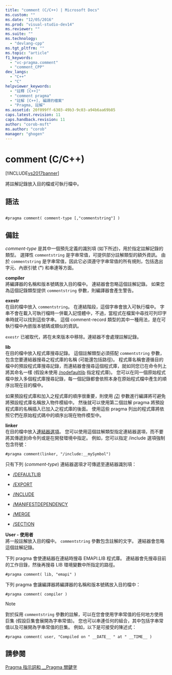 ```yaml
---
title: "comment (C/C++) | Microsoft Docs"
ms.custom: ""
ms.date: "12/05/2016"
ms.prod: "visual-studio-dev14"
ms.reviewer: ""
ms.suite: ""
ms.technology: 
  - "devlang-cpp"
ms.tgt_pltfrm: ""
ms.topic: "article"
f1_keywords: 
  - "vc-pragma.comment"
  - "comment_CPP"
dev_langs: 
  - "C++"
  - "C"
helpviewer_keywords: 
  - "註釋 [C++]"
  - "comment pragma"
  - "註解 [C++], 編譯的檔案"
  - "Pragma, 註解"
ms.assetid: 20f099ff-6303-49b3-9c03-a94b6aa69b85
caps.latest.revision: 11
caps.handback.revision: 11
author: "corob-msft"
ms.author: "corob"
manager: "ghogen"
---
```

# comment (C/C++)
[!INCLUDE[vs2017banner](../assembler/inline/includes/vs2017banner.md)]

將註解記錄放入目的檔或可執行檔中。  
  
## 語法  
  
```  
  
#pragma comment( comment-type [,"commentstring"] )  
```  
  
## 備註  
 *comment\-type* 是其中一個預先定義的識別項 \(如下所述\)，用於指定註解記錄的類型。  選擇性 `commentstring` 是字串常值，可提供部分註解類型的額外資訊。  由於 `commentstring` 是字串常值，因此它必須遵守字串常值的所有規則，包括逸出字元、內嵌引號 \(**"**\) 和串連等方面。  
  
 **compiler**  
 將編譯器的名稱和版本號碼放入目的檔中。  連結器會忽略這個註解記錄。  如果您為這個記錄類型提供 `commentstring` 參數，則編譯器會產生警告。  
  
 **exestr**  
 在目的檔中放入 `commentstring`。  在連結階段，這個字串會放入可執行檔中。  字串不會在載入可執行檔時一併載入記憶體中，不過，當程式在檔案中尋找可列印字串時就可以找到這些字串。  這個 comment\-record 類型的其中一種用法，是在可執行檔中內嵌版本號碼或類似的資訊。  
  
 `exestr` 已被取代，將在未來版本中移除。連結器不會處理註解記錄。  
  
 **lib**  
 在目的檔中放入程式庫搜尋記錄。  這個註解類型必須搭配 `commentstring` 參數，包含您要連結器搜尋之程式庫的名稱 \(可能還包括路徑\)。  程式庫名稱會遵循目的檔中的預設程式庫搜尋記錄，而連結器會搜尋這個程式庫，就如同您已在命令列上將其命名一樣 \(假設未使用 [\/nodefaultlib](../build/reference/nodefaultlib-ignore-libraries.md) 指定程式庫\)。  您可以在同一個原始程式檔中放入多個程式庫搜尋記錄，每一個記錄都會依照本身在原始程式檔中產生的順序出現在目的檔中。  
  
 如果預設程式庫和加入之程式庫的順序很重要，則使用 [\/Zl](../build/reference/zl-omit-default-library-name.md) 參數進行編譯將可避免將預設程式庫名稱放入物件模組中。  然後就可以使用第二個註解 pragma 將預設程式庫的名稱插入已加入之程式庫的後面。  使用這些 pragma 列出的程式庫將依照它們在原始程式碼中的順序出現在物件模型中。  
  
 **linker**  
 在目的檔中放入[連結器選項](../build/reference/linker-options.md)。  您可以使用這個註解類型指定連結器選項，而不要將其傳遞到命令列或是在開發環境中指定。  例如，您可以指定 \/include 選項強制包含符號：  
  
```  
#pragma comment(linker, "/include:__mySymbol")  
```  
  
 只有下列 \(*comment\-type*\) 連結器選項才可傳遞至連結器識別項：  
  
-   [\/DEFAULTLIB](../build/reference/defaultlib-specify-default-library.md)  
  
-   [\/EXPORT](../build/reference/export-exports-a-function.md)  
  
-   [\/INCLUDE](../build/reference/include-force-symbol-references.md)  
  
-   [\/MANIFESTDEPENDENCY](../build/reference/manifestdependency-specify-manifest-dependencies.md)  
  
-   [\/MERGE](../build/reference/merge-combine-sections.md)  
  
-   [\/SECTION](../build/reference/section-specify-section-attributes.md)  
  
 **User \- 使用者**  
 將一般註解放入目的檔中。  `commentstring` 參數包含註解的文字。  連結器會忽略這個註解記錄。  
  
 下列 pragma 會使連結器在連結時搜尋 EMAPI.LIB 程式庫。  連結器會先搜尋目前的工作目錄，然後再搜尋 LIB 環境變數中所指定的路徑。  
  
```  
#pragma comment( lib, "emapi" )  
```  
  
 下列 pragma 會讓編譯器將編譯器的名稱和版本號碼放入目的檔中：  
  
```  
#pragma comment( compiler )  
```  
  
> [!NOTE]
>  對於採用 `commentstring` 參數的註解，可以在您會使用字串常值的任何地方使用巨集 \(假設巨集會展開為字串常值\)。  您也可以串連任何的組合，其中包括字串常值以及可展開為字串常值的巨集。  例如，以下是可接受的陳述式：  
  
```  
#pragma comment( user, "Compiled on " __DATE__ " at " __TIME__ )   
```  
  
## 請參閱  
 [Pragma 指示詞和 \_\_Pragma 關鍵字](../preprocessor/pragma-directives-and-the-pragma-keyword.md)